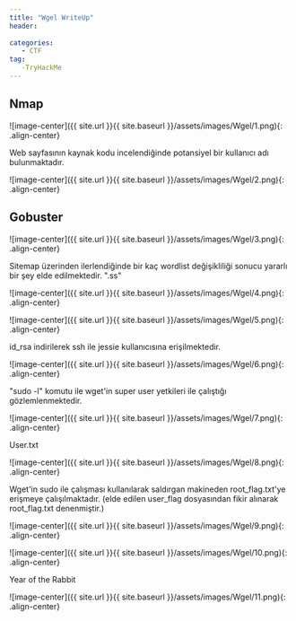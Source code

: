 ```yaml
---
title: "Wgel WriteUp"
header:
 
categories:
   - CTF
tag:
   -TryHackMe
---
```


## Nmap 

![image-center]({{ site.url }}{{ site.baseurl }}/assets/images/Wgel/1.png){: .align-center}

Web sayfasının kaynak kodu incelendiğinde potansiyel bir kullanıcı adı bulunmaktadır.

![image-center]({{ site.url }}{{ site.baseurl }}/assets/images/Wgel/2.png){: .align-center}

## Gobuster

![image-center]({{ site.url }}{{ site.baseurl }}/assets/images/Wgel/3.png){: .align-center}

Sitemap üzerinden ilerlendiğinde bir kaç wordlist değişikliliği sonucu yararlı bir şey elde edilmektedir. ".ss"

![image-center]({{ site.url }}{{ site.baseurl }}/assets/images/Wgel/4.png){: .align-center}

![image-center]({{ site.url }}{{ site.baseurl }}/assets/images/Wgel/5.png){: .align-center}

id_rsa indirilerek ssh ile jessie kullanıcısına erişilmektedir.

![image-center]({{ site.url }}{{ site.baseurl }}/assets/images/Wgel/6.png){: .align-center}

"sudo -l" komutu ile wget'in super user yetkileri ile çalıştığı gözlemlenmektedir.

![image-center]({{ site.url }}{{ site.baseurl }}/assets/images/Wgel/7.png){: .align-center}

User.txt

![image-center]({{ site.url }}{{ site.baseurl }}/assets/images/Wgel/8.png){: .align-center}

Wget'in sudo ile çalışması kullanılarak saldırgan makineden root_flag.txt'ye erişmeye çalışılmaktadır. (elde edilen user_flag dosyasından fikir alınarak root_flag.txt denenmiştir.)

![image-center]({{ site.url }}{{ site.baseurl }}/assets/images/Wgel/9.png){: .align-center}

![image-center]({{ site.url }}{{ site.baseurl }}/assets/images/Wgel/10.png){: .align-center}

Year of the Rabbit

![image-center]({{ site.url }}{{ site.baseurl }}/assets/images/Wgel/11.png){: .align-center}

